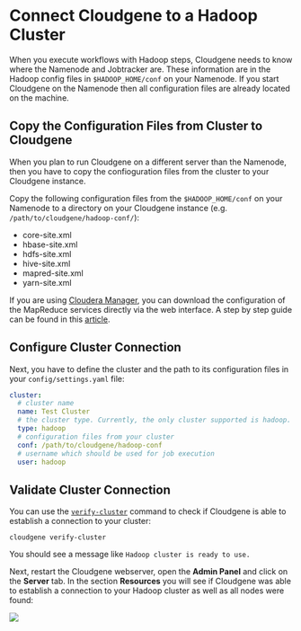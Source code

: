 
# Connect Cloudgene to a Hadoop Cluster


When you execute workflows with Hadoop steps, Cloudgene needs to know where the Namenode and Jobtracker are. These information are in the Hadoop config files in `$HADOOP_HOME/conf` on your Namenode. If you start Cloudgene on the Namenode then all configuration files are already located on the machine.


## Copy the Configuration Files from Cluster to Cloudgene

When you plan to run Cloudgene on a different server than the Namenode, then you have to copy the confioguration files from the cluster to your Cloudgene instance.

Copy the following configuration files from the `$HADOOP_HOME/conf` on your Namenode to a directory on your Cloudgene instance (e.g. `/path/to/cloudgene/hadoop-conf/`):

- core-site.xml
- hbase-site.xml
- hdfs-site.xml
- hive-site.xml
- mapred-site.xml
- yarn-site.xml

If you are using [Cloudera Manager](https://www.cloudera.com/products/product-components/cloudera-manager.html), you can download the configuration of the MapReduce services directly via the web interface. A step by step guide can be found in this [article](https://www.cloudera.com/documentation/enterprise/5-6-x/topics/cm_mc_client_config.html).

## Configure Cluster Connection

Next, you have to define the cluster and the path to its configuration files in your `config/settings.yaml` file:


```yaml
cluster:
  # cluster name
  name: Test Cluster
  # the cluster type. Currently, the only cluster supported is hadoop.
  type: hadoop
  # configuration files from your cluster
  conf: /path/to/cloudgene/hadoop-conf
  # username which should be used for job execution
  user: hadoop
```


## Validate Cluster Connection

You can use the [`verify-cluster`](/cli/cloudgene-verify-cluster.md) command to check if Cloudgene is able to establish a connection to your cluster:

```
cloudgene verify-cluster
```

You should see a message like `Hadoop cluster is ready to use.`

Next, restart the Cloudgene webserver, open the **Admin Panel** and click on the **Server** tab. In the section **Resources** you will see if Cloudgene was able to establish a connection to your Hadoop cluster as well as all nodes were found:

<div class="screenshot">
<img src="/images/screenshots/hadoop-cluster.png">
</div>
